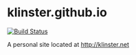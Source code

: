 klinster.github.io
==================

[![Build Status](https://travis-ci.org/klinster/klinster.github.io.svg?branch=master)](https://travis-ci.org/klinster/klinster.github.io)

A personal site located at http://klinster.net

